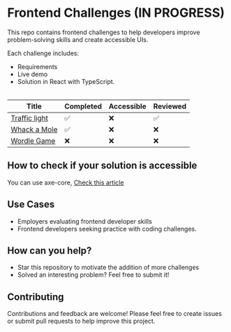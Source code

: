 # Frontend Challenges (IN PROGRESS)

This repo contains frontend challenges to help developers improve problem-solving skills and create accessible UIs.

Each challenge includes:
- Requirements
- Live demo
- Solution in React with TypeScript.<br><br>

| Title                            | Completed | Accessible | Reviewed |
| -------------------------------- | --------- | ---------- | -------- |
| [Traffic light](/traffic-light/) | ✅        | ❌         | ✅       |
| [Whack a Mole](/whack-a-mole)    | ✅        | ❌         | ❌       |
| [Wordle Game](/wordle-game)      | ❌        | ❌         | ❌       |

## How to check if your solution is accessible

You can use axe-core, [Check this article](https://larsmagnus.co/blog/how-to-test-for-accessibility-with-axe-core-in-next-js-and-react)

## Use Cases

- Employers evaluating frontend developer skills
- Frontend developers seeking practice with coding challenges.

## How can you help?

- Star this repository to motivate the addition of more challenges
- Solved an interesting problem? Feel free to submit it!

## Contributing

Contributions and feedback are welcome! Please feel free to create issues or submit pull requests to help improve this project.
